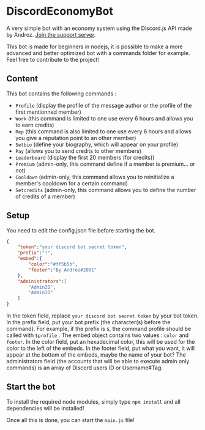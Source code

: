 # DiscordEconomyBot

A very simple bot with an economy system using the Discord.js API made by Androz. [Join the support server](https://discord.gg/sSfQ7uW).

This bot is made for beginners in nodejs, it is possible to make a more advanced and better optimized bot with a commands folder for example. Feel free to contribute to the project!

## Content

This bot contains the following commands :

* `Profile` (display the profile of the message author or the profile of the first mentionned member)
* `Work` (this command is limited to one use every 6 hours and allows you to earn credits)
* `Rep` (this command is also limited to one use every 6 hours and allows you give a reputation point to an other member)
* `Setbio` (define your biography, which will appear on your profile)
* `Pay` (allows you to send credits to other members)
* `Leaderboard` (display the first 20 members (for credits))
* `Premium` (admin-only, this command define if a member is premium... or not)
* `Cooldown` (admin-only, this command allows you to reinitialize a member's cooldown for a certain command)
* `Setcredits` (admin-only, this command allows you to define the number of credits of a member)
  
## Setup

You need to edit the config.json file before starting the bot.

```Json
{
    "token":"your discord bot secret token",
    "prefix":"!",
    "embed":{
        "color":"#ff5b5b",
        "footer":"By Androz#2091"
    },
    "administrators":[
        "AdminID",
        "AdminID"
    ]
}
```

In the token field, replace `your discord bot secret token` by your bot token.
In the prefix field, put your bot prefix (the character(s) before the command). For example, if the prefix is `$`, the command profile should be called with `$profile` .
The embed object contains two values : `color` and `footer`.
In the color field, put an hexadecimal color, this will be used for the color to the left of the embeds.
In the footer field, put what you want, it will appear at the bottom of the embeds, maybe the name of your bot?
The administrators field (the accounts that will be able to execute admin only commands) is an array of Discord users ID or Username#Tag.

## Start the bot

To install the required node modules, simply type `npm install` and all dependencies will be installed!

Once all this is done, you can start the `main.js` file!
